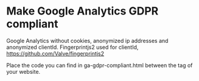 # Make Google Analytics GDPR compliant

Google Analytics without cookies, anonymized ip addresses and anonymized clientId.
Fingerprintjs2 used for clientId, https://github.com/Valve/fingerprintjs2

Place the code you can find in ga-gdpr-compliant.html between the <head> tag of your website.
